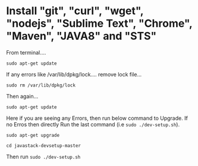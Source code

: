 # Install "git", "curl", "wget", "nodejs", "Sublime Text", "Chrome", "Maven", "JAVA8" and "STS"

From terminal....

```sudo apt-get update```  

If any errors like /var/lib/dpkg/lock.... remove lock file... 

```sudo rm /var/lib/dpkg/lock```

Then again...

```sudo apt-get update```  

Here if you are seeing any Errors, then run below command to Upgrade. If no Erros then directly Run the last command (i.e ```sudo ./dev-setup.sh```).

```sudo apt-get upgrade```

```cd javastack-devsetup-master``` 

Then run ```sudo ./dev-setup.sh```

